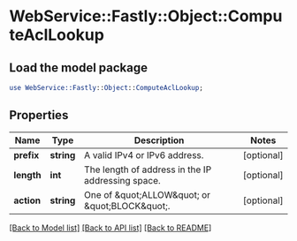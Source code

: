 # WebService::Fastly::Object::ComputeAclLookup

## Load the model package
```perl
use WebService::Fastly::Object::ComputeAclLookup;
```

## Properties
Name | Type | Description | Notes
------------ | ------------- | ------------- | -------------
**prefix** | **string** | A valid IPv4 or IPv6 address. | [optional] 
**length** | **int** | The length of address in the IP addressing space. | [optional] 
**action** | **string** | One of \&quot;ALLOW\&quot; or \&quot;BLOCK\&quot;. | [optional] 

[[Back to Model list]](../README.md#documentation-for-models) [[Back to API list]](../README.md#documentation-for-api-endpoints) [[Back to README]](../README.md)


